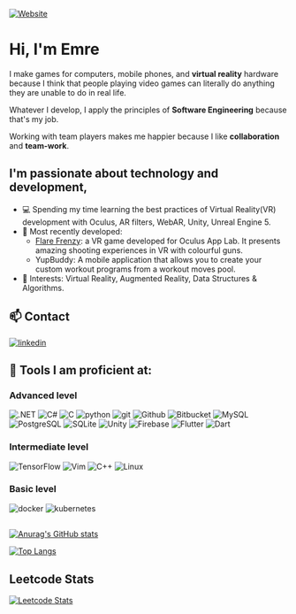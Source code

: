 [![Website](https://img.shields.io/badge/Portfolio-ClickHere-brightgreen)](https://quelich.github.io/)
  
#                                  Hi, I'm **Emre** 

I make games for computers, mobile phones, and **virtual reality** hardware because I think that people playing video games can literally do anything they are unable to do in real life. 

Whatever I develop, I apply the principles of **Software Engineering** because that's my job. 

Working with team players makes me happier because I like **collaboration** and **team-work**.


## I'm passionate about technology and development, 
- 💻 Spending my time learning the best practices of Virtual Reality(VR) development with Oculus, AR filters, WebAR, Unity, Unreal Engine 5. 
- 👯 Most recently developed:
  - [Flare Frenzy](https://flarefrenzy.widegamestudio.com/): a VR game developed for Oculus App Lab. It presents amazing shooting experiences in VR with colourful guns.
  - YupBuddy: A mobile application that allows you to create your custom workout programs from a workout moves pool.
- 💎 Interests: Virtual Reality, Augmented Reality, Data Structures & Algorithms.

    
## 📫 Contact
[![linkedin](https://img.shields.io/badge/LinkedIn-0077B5?style=for-the-badge&logo=linkedin&logoColor=white)](https://www.linkedin.com/in/emre-k%C4%B1l%C4%B1%C3%A7-603437147/?KOTA4OBSQdOXovdJx6hNxw=%3D)

## 💎 Tools I am proficient at:
### Advanced level
![.NET](https://img.shields.io/badge/.NET-512BD4?style=for-the-badge&logo=dotnet&logoColor=white)
![C#](https://img.shields.io/badge/C%23-239120?style=for-the-badge&logo=c-sharp&logoColor=white)
![C](https://img.shields.io/badge/C-00599C?style=for-the-badge&logo=c&logoColor=white)
![python](https://img.shields.io/badge/Python-FFD43B?style=for-the-badge&logo=python&logoColor=blue)
![git](https://img.shields.io/badge/Git-F05032?style=for-the-badge&logo=git&logoColor=white)
![Github](https://img.shields.io/badge/GitHub-100000?style=for-the-badge&logo=github&logoColor=white)
![Bitbucket](https://img.shields.io/badge/Bitbucket-0747a6?style=for-the-badge&logo=bitbucket&logoColor=white)
![MySQL](https://img.shields.io/badge/MySQL-005C84?style=for-the-badge&logo=mysql&logoColor=white)
![PostgreSQL](https://img.shields.io/badge/PostgreSQL-316192?style=for-the-badge&logo=postgresql&logoColor=white)
![SQLite](https://img.shields.io/badge/SQLite-07405E?style=for-the-badge&logo=sqlite&logoColor=white)
![Unity](https://img.shields.io/badge/Unity-100000?style=for-the-badge&logo=unity&logoColor=white)
![Firebase](https://img.shields.io/badge/firebase-ffca28?style=for-the-badge&logo=firebase&logoColor=black)
![Flutter](https://img.shields.io/badge/Flutter-02569B?style=for-the-badge&logo=flutter&logoColor=white)
![Dart](https://img.shields.io/badge/Dart-0175C2?style=for-the-badge&logo=dart&logoColor=white)
### Intermediate level
![TensorFlow](https://img.shields.io/badge/TensorFlow-FF6F00?style=for-the-badge&logo=TensorFlow&logoColor=white)
![Vim](https://img.shields.io/badge/VIM-%2311AB00.svg?&style=for-the-badge&logo=vim&logoColor=white)
![C++](https://img.shields.io/badge/C%2B%2B-00599C?style=for-the-badge&logo=c%2B%2B&logoColor=white)
![Linux](https://img.shields.io/badge/Linux-FCC624?style=for-the-badge&logo=linux&logoColor=black)
### Basic level
![docker](https://img.shields.io/badge/Docker-2CA5E0?style=for-the-badge&logo=docker&logoColor=white)
![kubernetes](https://img.shields.io/badge/kubernetes-326ce5.svg?&style=for-the-badge&logo=kubernetes&logoColor=white)






## 
[![Anurag's GitHub stats](https://github-readme-stats.vercel.app/api?username=quelich&show_icons=true&theme=radical&count_private=true&show_icons=true&show_owner)](https://github.com/anuraghazra/github-readme-stats)

[![Top Langs](https://github-readme-stats.vercel.app/api/top-langs/?username=quelich&layout=compact&theme=radical)](https://github.com/anuraghazra/github-readme-stats)


## Leetcode Stats
[![Leetcode Stats](https://leetcode.card.workers.dev/?username=Quelich&style=dark&font=&extension=activity)](https://leetcode.com/Quelich)
